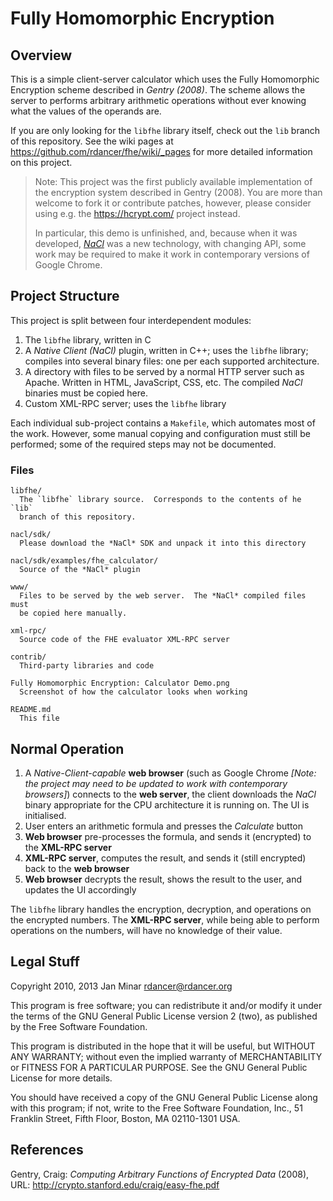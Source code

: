# Fully Homomorphic Encryption


## Overview

This is a simple client-server calculator which uses the Fully Homomorphic
Encryption scheme described in *Gentry (2008)*.  The scheme allows the server
to performs arbitrary arithmetic operations without ever knowing what the
values of the operands are.

If you are only looking for the `libfhe` library itself, check out the `lib`
branch of this repository.  See the wiki pages at
<https://github.com/rdancer/fhe/wiki/_pages> for more detailed information on
this project.

> Note: This project was the first publicly available implementation of the
> encryption system described in Gentry (2008).  You are more than welcome to
> fork it or contribute patches, however, please consider using e.g. the
> <https://hcrypt.com/> project instead.
>
> In particular, this demo is unfinished, and, because when it was developed,
> [*NaCl*][nacl] was a new technology, with changing API, some work may be
> required to make it work in contemporary versions of Google Chrome.

 [nacl]: https://developers.google.com/native-client


## Project Structure

This project is split between four interdependent modules:

1. The `libfhe` library, written in C
2. A *Native Client (NaCl)* plugin, written in C++; uses the `libfhe` library;
   compiles into several binary files: one per each supported architecture.
3. A directory with files to be served by a normal HTTP server such as Apache.
   Written in HTML, JavaScript, CSS, etc. The compiled *NaCl* binaries must be
   copied here.
4. Custom XML-RPC server; uses the `libfhe` library

Each individual sub-project contains a `Makefile`, which automates most of the
work.  However, some manual copying and configuration must still be performed;
some of the required steps may not be documented.


### Files

    libfhe/
      The `libfhe` library source.  Corresponds to the contents of he `lib`
      branch of this repository.
    
    nacl/sdk/
      Please download the *NaCl* SDK and unpack it into this directory
    
    nacl/sdk/examples/fhe_calculator/
      Source of the *NaCl* plugin
    
    www/
      Files to be served by the web server.  The *NaCl* compiled files must
      be copied here manually.
    
    xml-rpc/
      Source code of the FHE evaluator XML-RPC server
    
    contrib/
      Third-party libraries and code
    
    Fully Homomorphic Encryption: Calculator Demo.png
      Screenshot of how the calculator looks when working
    
    README.md
      This file


## Normal Operation

1. A *Native-Client-capable* **web browser** (such as Google Chrome *[Note: the
   project may need to be updated to work with contemporary browsers]*)
   connects to the **web server**, the client downloads the *NaCl* binary
   appropriate for the CPU architecture it is running on.  The UI is
   initialised.
2. User enters an arithmetic formula and presses the *Calculate* button
3. **Web browser** pre-processes the formula, and sends it (encrypted) to the
   **XML-RPC server**
4. **XML-RPC server**, computes the result, and sends it (still encrypted) back
   to the **web browser**
5. **Web browser** decrypts the result, shows the result to the user, and
   updates the UI accordingly

The `libfhe` library handles the encryption, decryption, and operations on the
encrypted numbers.  The **XML-RPC server**, while being able to perform
operations on the numbers, will have no knowledge of their value.


## Legal Stuff

Copyright 2010, 2013 Jan Minar <rdancer@rdancer.org>

This program is free software; you can redistribute it and/or modify
it under the terms of the GNU General Public License version 2 (two),
as published by the Free Software Foundation.

This program is distributed in the hope that it will be useful,
but WITHOUT ANY WARRANTY; without even the implied warranty of
MERCHANTABILITY or FITNESS FOR A PARTICULAR PURPOSE.  See the
GNU General Public License for more details.

You should have received a copy of the GNU General Public License along
with this program; if not, write to the Free Software Foundation, Inc.,
51 Franklin Street, Fifth Floor, Boston, MA 02110-1301 USA.


## References

Gentry, Craig: *Computing Arbitrary Functions of Encrypted Data* (2008), URL:
<http://crypto.stanford.edu/craig/easy-fhe.pdf>
